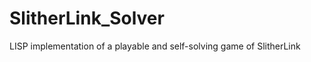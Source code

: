SlitherLink_Solver
==================

LISP implementation of a playable and self-solving game of SlitherLink
